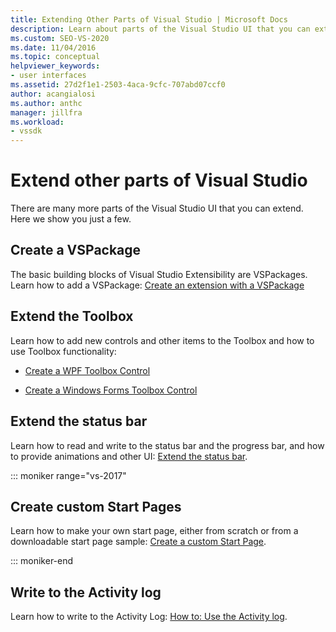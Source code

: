 ```yaml
---
title: Extending Other Parts of Visual Studio | Microsoft Docs
description: Learn about parts of the Visual Studio UI that you can extend. You can create a VSPackage, write to the Activity log, and extend the Toolbox and status bar.
ms.custom: SEO-VS-2020
ms.date: 11/04/2016
ms.topic: conceptual
helpviewer_keywords:
- user interfaces
ms.assetid: 27d2f1e1-2503-4aca-9cfc-707abd07ccf0
author: acangialosi
ms.author: anthc
manager: jillfra
ms.workload:
- vssdk
---
```

# Extend other parts of Visual Studio

There are many more parts of the Visual Studio UI that you can extend. Here we show you just a few.

## Create a VSPackage

The basic building blocks of Visual Studio Extensibility are VSPackages.  Learn how to add a VSPackage: [Create an extension with a VSPackage](../extensibility/creating-an-extension-with-a-vspackage.md)

## Extend the Toolbox

Learn how to add new controls and other items to the Toolbox and how to use Toolbox functionality:

- [Create a WPF Toolbox Control](../extensibility/creating-a-wpf-toolbox-control.md)

- [Create a Windows Forms Toolbox Control](../extensibility/creating-a-windows-forms-toolbox-control.md)

## Extend the status bar

Learn how to read and write to the status bar and the progress bar, and how to provide animations and other UI: [Extend the status bar](../extensibility/extending-the-status-bar.md).

::: moniker range="vs-2017"

## Create custom Start Pages

Learn how to make your own start page, either from scratch or from a downloadable start page sample: [Create a custom Start Page](../extensibility/creating-a-custom-start-page.md).

::: moniker-end

## Write to the Activity log

Learn how to write to the Activity Log: [How to: Use the Activity log](../extensibility/how-to-use-the-activity-log.md).
